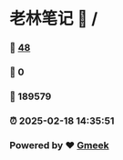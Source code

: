 # 老林笔记 :link: / 
### :page_facing_up: [48](//tag.html) 
### :speech_balloon: 0 
### :hibiscus: 189579 
### :alarm_clock: 2025-02-18 14:35:51 
### Powered by :heart: [Gmeek](https://github.com/Meekdai/Gmeek)
